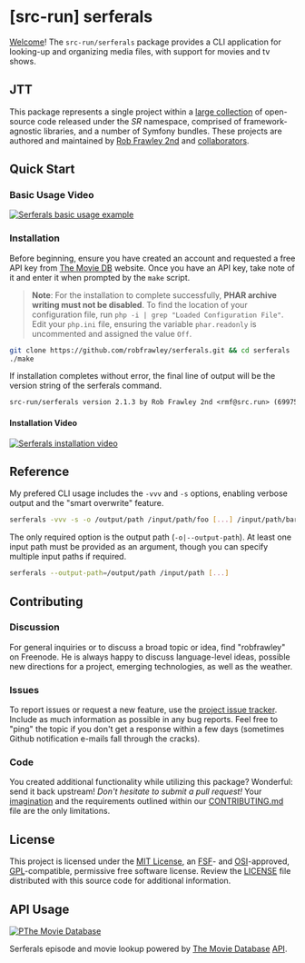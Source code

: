 # [src-run] serferals


[Welcome](https://src.run/go/readme_welcome)!
The `src-run/serferals` package provides a CLI application for looking-up and
organizing media files, with support for movies and tv shows.

## JTT

This package represents a single project within a
[large collection](https://src.run/go/explore) of open-source code released
under the *SR* namespace, comprised of framework-agnostic libraries,
and a number of Symfony bundles. These projects are authored and maintained
by [Rob Frawley 2nd](https://src.run/rmf) and 
[collaborators](https://src.run/serferals/github_collaborators).


## Quick Start


### Basic Usage Video

[![Serferals basic usage example](https://src.run/get/images/serferals-thumb-usage.png)](https://src.run/go/serferals-video-usage)


### Installation

Before beginning, ensure you have created an account and requested a free API key 
from [The Movie DB](https://www.themoviedb.org/) website. Once you have an API key,
take note of it and enter it when prompted by the `make` script.

> **Note**: For the installation to complete successfully, **PHAR archive writing 
> must not be disabled**. To find the location of your configuration file, run
> `php -i | grep "Loaded Configuration File"`. Edit your `php.ini` file, ensuring 
> the variable `phar.readonly` is uncommented and assigned the value `Off`.

```bash
git clone https://github.com/robfrawley/serferals.git && cd serferals
./make
```

If installation completes without error, the final line of output will be the 
version string of the serferals command.

```txt
src-run/serferals version 2.1.3 by Rob Frawley 2nd <rmf@src.run> (69975c3)
```

#### Installation Video

[![Serferals installation video](https://src.run/get/images/serferals-thumb-install.png)](https://src.run/go/serferals-video-install)

## Reference

My prefered CLI usage includes the `-vvv` and `-s` options, enabling verbose output 
and the "smart overwrite" feature.

```bash
serferals -vvv -s -o /output/path /input/path/foo [...] /input/path/bar
```

The only required option is the output path (`-o|--output-path`). At least one 
input path must be provided as an argument, though you can specify multiple input 
paths if required.

```bash
serferals --output-path=/output/path /input/path [...]
```

## Contributing

### Discussion

For general inquiries or to discuss a broad topic or idea, find "robfrawley" on Freenode. He is always happy to 
discuss language-level ideas, possible new directions for a project, emerging technologies, as well as the weather.

### Issues

To report issues or request a new feature, use the [project issue tracker](https://src.run/serferals/github_issues).
Include as much information as possible in any bug reports. Feel free to "ping" the topic if you don't get a response
within a few days (sometimes Github notification e-mails fall through the cracks).

### Code

You created additional functionality while utilizing this package? Wonderful: send it back upstream! *Don't hesitate to
submit a pull request!* Your [imagination](https://src.run/go/readme_imagination) and the requirements outlined within
our [CONTRIBUTING.md](https://src.run/serferals/contributing) file are the only limitations.


## License

This project is licensed under the [MIT License](https://src.run/go/mit), an [FSF](https://src.run/go/fsf)- and 
[OSI](https://src.run/go/osi)-approved, [GPL](https://src.run/go/gpl)-compatible, permissive free software license.
Review the [LICENSE](https://src.run/serferals/license) file distributed with this source code for additional
information.


## API Usage

[![PThe Movie Database](https://src.run/get/images/tmdb-logo-91x81.png)](https://src.run/serferals/packagist)

Serferals episode and movie lookup powered by [The Movie Database](https://www.themoviedb.org/) [API](http://docs.themoviedb.apiary.io/).

